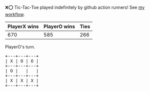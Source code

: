 :x::o: Tic-Tac-Toe played indefinitely by github action runners! See [my workflow](.github/workflows/play.yaml).

|PlayerX wins|PlayerO wins|Ties|
|-|-|-|
|670|585|266|

PlayerO's turn.

<pre>
+---+---+---+
| X | O | O |
+---+---+---+
| O |   |   |
+---+---+---+
| X | X | X |
+---+---+---+
</pre>